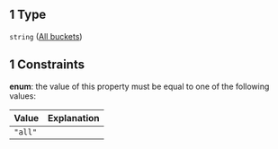 ## 1 Type

`string` ([All buckets](definition-properties-buckets-oneof-all-buckets.md))

## 1 Constraints

**enum**: the value of this property must be equal to one of the following values:

| Value   | Explanation |
| :------ | :---------- |
| `"all"` |             |

